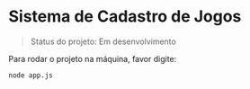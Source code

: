 <h1> Sistema de Cadastro de Jogos</h1>

>Status do projeto: Em desenvolvimento

Para rodar o projeto na máquina, favor digite:

```
node app.js
```
